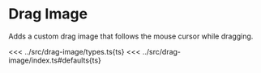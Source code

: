 # Drag Image

Adds a custom drag image that follows the mouse cursor while dragging.


<<< ../src/drag-image/types.ts{ts}
<<< ../src/drag-image/index.ts#defaults{ts}

